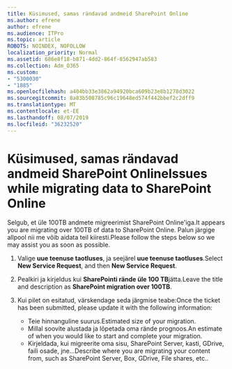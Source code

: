 ```yaml
---
title: Küsimused, samas rändavad andmeid SharePoint Online
ms.author: efrene
author: efrene
ms.audience: ITPro
ms.topic: article
ROBOTS: NOINDEX, NOFOLLOW
localization_priority: Normal
ms.assetid: 686e8f18-b871-4dd2-864f-8562947ab583
ms.collection: Adm_O365
ms.custom:
- "5300030"
- "1885"
ms.openlocfilehash: a404bb33e3862a94920bca609b23e8b1278d3022
ms.sourcegitcommit: 8a83b508785c96c19648ed574f442bbef2c2dff9
ms.translationtype: MT
ms.contentlocale: et-EE
ms.lasthandoff: 08/07/2019
ms.locfileid: "36232520"
---
```

# <a name="issues-while-migrating-data-to-sharepoint-online"></a><span data-ttu-id="d5f88-102">Küsimused, samas rändavad andmeid SharePoint Online</span><span class="sxs-lookup"><span data-stu-id="d5f88-102">Issues while migrating data to SharePoint Online</span></span>

<span data-ttu-id="d5f88-103">Selgub, et üle 100TB andmete migreerimist SharePoint Online'iga.</span><span class="sxs-lookup"><span data-stu-id="d5f88-103">It appears you are migrating over 100TB of data to SharePoint Online.</span></span> <span data-ttu-id="d5f88-104">Palun järgige allpool nii me võib aidata teil kiiresti.</span><span class="sxs-lookup"><span data-stu-id="d5f88-104">Please follow the steps below so we may assist you as soon as possible.</span></span> 

1. <span data-ttu-id="d5f88-105">Valige **uue teenuse taotluses**, ja seejärel **uue teenuse taotluses**.</span><span class="sxs-lookup"><span data-stu-id="d5f88-105">Select **New Service Request**, and then **New Service Request**.</span></span> 
2. <span data-ttu-id="d5f88-106">Pealkiri ja kirjeldus kui **SharePointi rände üle 100 TB**jätta.</span><span class="sxs-lookup"><span data-stu-id="d5f88-106">Leave the title and description as **SharePoint migration over 100TB**.</span></span>
3. <span data-ttu-id="d5f88-107">Kui pilet on esitatud, värskendage seda järgmise teabe:</span><span class="sxs-lookup"><span data-stu-id="d5f88-107">Once the ticket has been submitted, please update it with the following information:</span></span> 

    - <span data-ttu-id="d5f88-108">Teie hinnanguline suurus.</span><span class="sxs-lookup"><span data-stu-id="d5f88-108">Estimated size of your migration.</span></span>
    - <span data-ttu-id="d5f88-109">Millal soovite alustada ja lõpetada oma rände prognoos.</span><span class="sxs-lookup"><span data-stu-id="d5f88-109">An estimate of when you would like to start and complete your migration.</span></span>
    - <span data-ttu-id="d5f88-110">Kirjeldada, kui migreerite oma sisu, SharePoint Server, kasti, GDrive, faili osade, jne...</span><span class="sxs-lookup"><span data-stu-id="d5f88-110">Describe where you are migrating your content from, such as SharePoint Server, Box, GDrive, File shares, etc..</span></span>


  

